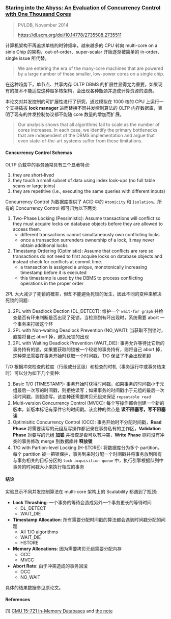 ### [Staring into the Abyss: An Evaluation of Concurrency Control with One Thousand Cores](../../assets/pdfs/staring_into_the_abyss.pdf)

> PVLDB, November 2014
>
> https://dl.acm.org/doi/10.14778/2735508.2735511

计算机架构不再追求单核的时钟频率，越来越多的 CPU 转向 multi-core on a sinle Chip 的架构，out-of-order、super-scalar 开始逐渐被简单的 in-order、single issue 所代替。

> We are entering the era of the many-core machines that are powered
> by a large number of these smaller, low-power cores on a single chip.

在这种趋势下，单节点、共享内存 OLTP DBMS 的扩展性显得尤为重要，如果现有的技术不能适应这种超多核架构，会出现各种瓶颈并造成计算资源的浪费。

本论文对并发控制的可扩展性进行了研究，通过模拟在 1000 核的 CPU 上运行一个支持插拔 **lock manager** 进而替换不同并发控制算法的 OLTP 内存数据库，表明了现有的并发控制协议都不能随 core 数量的增加而扩展。

> Our analysis shows that all algorithms fail to scale as the number
> of cores increases. In each case, we identify the primary bottlenecks
> that are independent of the DBMS implementation and argue
> that even state-of-the-art systems suffer from these limitations.

#### Concurrency Control Schemas

OLTP 负载中的事务通常具有三个显著特点:

1. they are short-lived
2. they touch a small subset of data using index look-ups (no full table scans or large joins)
3. they are repetitive (i.e., executing the same queries with different inputs)

Concurrency Control 为数据库提供了 ACID 中的 `Atomicity` 和 `Isolation`。所有的 Concurrency Control 都可归为以下两类:

1. Two-Phase Locking (Pessimistic): Assume transactions will conflict so they must acquire locks on database objects before they are allowed to access them.
   - different transactions cannot simultaneously own conflicting locks
   - once a transaction surrenders ownership of a lock, it may never obtain additional locks
2. Timestamp Ordering (Optimistic): Assume that conflicts are rare so transactions do not need to first acquire locks on database objects and instead check for conflicts at commit time.
   - a transaction is assigned a unique, monotonically increasing timestamp before it is executed
   - this timestamp is used by the DBMS to process conflicting operations in the proper order

2PL 大大减少了死锁的概率，但却不能避免死锁的发生，因此不同的变种来解决死锁的问题:

1. 2PL with Deadlock Dection (DL_DETECT): 维护一个 `wait-for graph` 并检查是否有环来判断是否出现了死锁，当检测到有环出现时，系统需要 abort 一个事务来打破这个环
2. 2PL with Non-waiting Deadlock Prevention (NO_WAIT): 当获取不到锁时，直接将自己 abort 掉，避免死锁的出现
3. 2PL with Waiting Deadlock Prevention (WAIT_DIE): 事务允许等待比它新的事务持有的锁，如果要获取的锁被一个较老的事务持有，则将自己 abort 掉，这种算法需要在事务开始时获取一个时间戳，T/O 保证了不会出现死锁

T/O 根据冲突检查的粒度（行级或分区级）和检查的时机（事务运行中或事务结束时）可以分为如下几个变种:

1. Basic T/O (TIMESTAMP): 事务开始时获得时间戳，如果事务的时间戳小于元组最后一次写的时间戳，则拒绝读写；如果事务的时间戳小于元组的最后一次读时间戳，则拒绝写。该变种还需要拷贝元组来保证 `repeatable read`
2. Multi-version Concurrency Control (MVCC): 每个写操作都会创建一个新的版本，新版本标记有穿件它的时间戳。该变种的优点是 **读不阻塞写，写不阻塞读**
3. Optimisitic Concurrency Control (OCC): 事务开始时不分配时间戳，**Read Phase** 将需要读写的元组及写操作都记录在事务私有的工作区，**Validation Phase** 对要写的元组 **加锁** 并检查是否可以有冲突，**Write Phase** 则将没有冲突的事务修改 merge 到数据库并 **释放锁**
4. T/O with Partion-level Locking (H-STORE): 将数据库分为多个 partition，每个 partition 被一把锁保护，事务到来时分配一个时间戳并将事务放到所有与事务相关的目标分区的 `lock acquisition queue` 中，执行引擎根据队列中事务的时间戳大小来执行相应的事务

#### 结论

实验显示不同并发控制算法在 multi-core 架构上的 Scalability 都遇到了瓶颈:

- **Lock Thrashing**: 一个事务的等待会造成另外一个事务更长的等待时间
  - DL_DETECT
  - WAIT_DIE
- **Timestamp Allocation**: 所有需要分配时间戳的算法都会遇到时间戳分配的问题
  - All T/O algorithms
  - WAIT_DIE
  - HSTORE
- **Memory Allocations**: 因为需要拷贝元组需要分配内存
  - OCC
  - MVCC
- **Abort Rate**: 由于冲突造成的事务回滚
  - OCC
  - NO_WAIT

具体的结果数据参见原论文。

#### References

[1] [CMU 15-721 In-Memory Databases](https://www.youtube.com/watch?v=a70jRWLjQFk&list=PLSE8ODhjZXjasmrEd2_Yi1deeE360zv5O&index=3) and [the note](https://15721.courses.cs.cmu.edu/spring2020/notes/02-inmemory.pdf) <br>